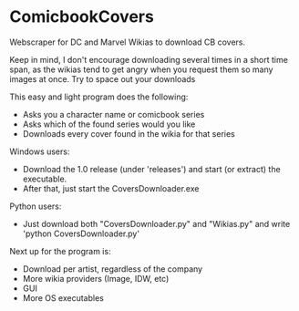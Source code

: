 # ComicbookCovers
Webscraper for DC and Marvel Wikias to download CB covers.

Keep in mind, I don't encourage downloading several times in a short time span, as the wikias tend to get angry when you request them so many images at once.
Try to space out your downloads

This easy and light program does the following:
* Asks you a character name or comicbook series
* Asks which of the found series would you like
* Downloads every cover found in the wikia for that series

Windows users:
* Download the 1.0 release (under 'releases') and start (or extract) the executable.
* After that, just start the CoversDownloader.exe

Python users:
* Just download both "CoversDownloader.py" and "Wikias.py" and write 'python CoversDownloader.py'

Next up for the program is:
* Download per artist, regardless of the company
* More wikia providers (Image, IDW, etc)
* GUI
* More OS executables